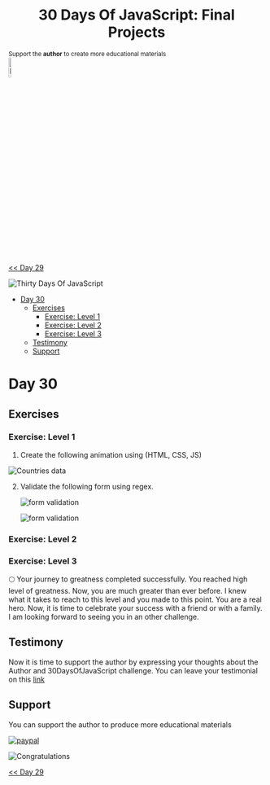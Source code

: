 <div align="center">
  <h1> 30 Days Of JavaScript: Final Projects</h1>
  


</div>
</div>

<div>

</div>

<div>
<small>Support the <strong>author</strong> to create more educational materials</small> <br />  
<a href = "https://www.paypal.me/asabeneh"><img src='./../images/paypal_lg.png' alt='Paypal Logo' style="width:10%"/></a>
</div>

[<< Day 29](../29_Day_Mini_project_animating_characters/29_day_mini_project_animating_characters.md)

![Thirty Days Of JavaScript](../images/banners/day_1_30.png)

- [Day 30](#day-30)
	- [Exercises](#exercises)
		- [Exercise: Level 1](#exercise-level-1)
		- [Exercise: Level 2](#exercise-level-2)
		- [Exercise: Level 3](#exercise-level-3)
	- [Testimony](#testimony)
	- [Support](#support)

# Day 30

## Exercises

### Exercise: Level 1

1. Create the following animation using (HTML, CSS, JS)

![Countries data](./../images/projects/dom_mini_project_countries_object_day_10.1.gif)

2. Validate the following form using regex.

   ![form validation](./../images/projects/dom_mini_project_form_validation_day_10.2.1.png)

   ![form validation](./../images/projects/dom_mini_project_form_validation_day_10.2.png)

### Exercise: Level 2

### Exercise: Level 3

🌕 Your journey to greatness completed successfully. You reached high level of greatness. Now, you are much greater than ever before. I knew what it takes to reach to this level and you made to this point. You are a real hero. Now, it is time to celebrate your success with a friend or with a family. I am looking forward to seeing you in an other challenge.

## Testimony

Now it is time to support the author by expressing your thoughts about the Author and 30DaysOfJavaScript challenge. You can leave your testimonial on this [link](https://testimonial-vdzd.onrender.com//)

## Support

You can support the author to produce more educational materials

[![paypal](../images/paypal_lg.png)](https://www.paypal.me/asabeneh)

![Congratulations](./../images/projects/congratulations.gif)

[<< Day 29](../29_Day_Mini_project_animating_characters/29_day_mini_project_animating_characters.md)  
